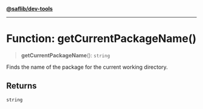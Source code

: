 [**@saflib/dev-tools**](../../../index.md)

---

# Function: getCurrentPackageName()

> **getCurrentPackageName**(): `string`

Finds the name of the package for the current working directory.

## Returns

`string`
